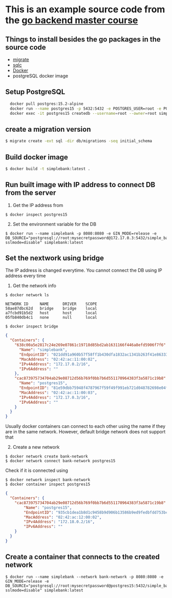 # This is an example source code from the [go backend master course](https://www.youtube.com/watch?v=prh0hTyI1sU)


## Things to install besides the go packages in the source code
- [migrate](https://github.com/golang-migrate/migrate)
- [sqlc](https://sqlc.dev/)
- [Docker](https://www.docker.com/products/docker-desktop/)
- postgreSQL docker image

## Setup PostgreSQL

```bash
  docker pull postgres:15.2-alpine
  docker run --name postgres15 -p 5432:5432 -e POSTGRES_USER=root -e POSTGRES_PASSWORD=mysecretpassword -d postgres
  docker exec -it postgres15 createdb --username=root --owner=root simple_bank
```

## create a migration version
```bash
$ migrate create -ext sql -dir db/migrations -seq initial_schema
```

## Build docker image
```bash
$ docker build -t simplebank:latest .
```

## Run built image with IP address to connect DB from the server
1. Get the IP address from
```shell
$ docker inspect postgres15
```
2. Set the environment variable for the DB
```shell
$ docker run --name simplebank -p 8080:8080 -e GIN_MODE=release -e DB_SOURCE="postgresql://root:mysecretpassword@172.17.0.3:5432/simple_bank?sslmode=disable" simplebank:latest
```

## Set the nextwork using bridge
The IP address is changed everytime. You cannot connect the DB using IP address every time
1. Get the network info
```shell
$ docker network ls
```
```text
NETWORK ID     NAME      DRIVER    SCOPE
58ae87dbc62d   bridge    bridge    local
a7fcbd91b5d2   host      host      local
05fb840db4c1   none      null      local
```

```shell
$ docker inspect bridge
```
```json
{
  "Containers": {
    "638c00a5e2817c24e269e07861c19718d85bd2ab1631166f446a8efd5906f7f6": {
      "Name": "simplebank",
      "EndpointID": "021dd91a960b57f58ff1b430dfa1832ac1341b263f41e86333cc64ed700a2342",
      "MacAddress": "02:42:ac:11:00:02",
      "IPv4Address": "172.17.0.2/16",
      "IPv6Address": ""
    },
    "cac873975734704ab29e08712d56b769f0bb7b6d551170964383f3a5871c19b8": {
      "Name": "postgres15",
      "EndpointID": "81e59dbb75948f4787967f59f49f991eb721d048782698e04f2bfa90f5d88d29",
      "MacAddress": "02:42:ac:11:00:03",
      "IPv4Address": "172.17.0.3/16",
      "IPv6Address": ""
    }
  }
}
```
Usually docker containers can connect to each other using the name if they are in the same network. However, default bridge network does not support that

2. Create a new network
```shell
$ docker network create bank-network
$ docker network connect bank-network postgres15
```
Check if it is connected using 
```shell
$ docker network inspect bank-network
$ docker container inspect postgres15
```

```json
{
  "Containers": {
    "cac873975734704ab29e08712d56b769f0bb7b6d551170964383f3a5871c19b8": {
        "Name": "postgres15",
        "EndpointID": "935cb1dea1b8d1c9458b9d906b13586b9ed9fedbfdd753bce1da75bd3250141c",
        "MacAddress": "02:42:ac:12:00:02",
        "IPv4Address": "172.18.0.2/16",
        "IPv6Address": ""
    }
  }
}
```

## Create a container that connects to the created network
```shell
$ docker run --name simplebank --network bank-network -p 8080:8080 -e GIN_MODE=release -e DB_SOURCE="postgresql://root:mysecretpassword@postgres15:5432/simple_bank?sslmode=disable" simplebank:latest
```









